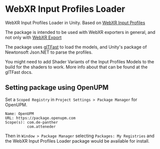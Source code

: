 # WebXR Input Profiles Loader

WebXR Input Profiles Loader in Unity. Based on [WebXR Input Profiles](https://immersive-web.github.io/webxr-input-profiles/)

The package is intended to be used with WebXR exporters in general, and not only with [WebXR Export](https://github.com/De-Panther/unity-webxr-export)

The package uses [glTFast](https://github.com/atteneder/glTFast) to load the models, and Unity's package of Newtonsoft Json.NET to parse the profiles.

You might need to add Shader Variants of the Input Profiles Models to the build for the shaders to work. More info about that can be found at the glTFast docs.

## Setting package using OpenUPM

Set a `Scoped Registry` in `Project Settings > Package Manager` for OpenUPM.

```
Name: OpenUPM
URL: https://package.openupm.com
Scope(s): com.de-panther
          com.atteneder
```

Then in `Window > Package Manager` selecting `Packages: My Registries` and the WebXR Input Profiles Loader package would be available for install.
